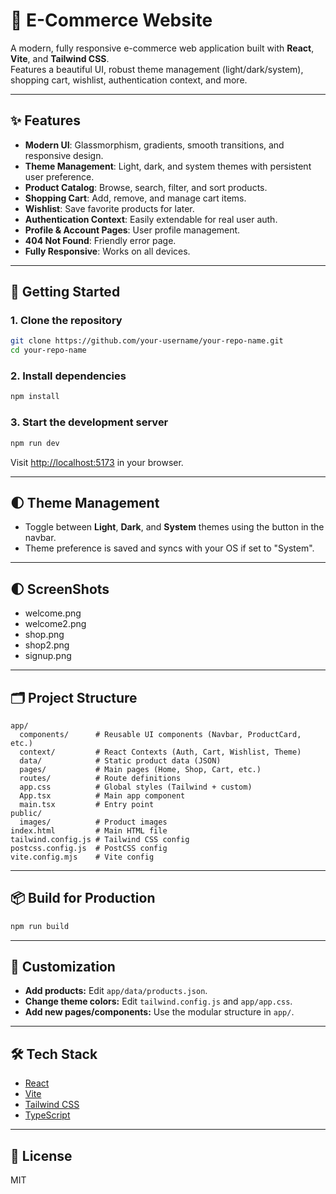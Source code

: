 # 🛒 E-Commerce Website

A modern, fully responsive e-commerce web application built with **React**, **Vite**, and **Tailwind CSS**.  
Features a beautiful UI, robust theme management (light/dark/system), shopping cart, wishlist, authentication context, and more.

---

## ✨ Features

- **Modern UI**: Glassmorphism, gradients, smooth transitions, and responsive design.
- **Theme Management**: Light, dark, and system themes with persistent user preference.
- **Product Catalog**: Browse, search, filter, and sort products.
- **Shopping Cart**: Add, remove, and manage cart items.
- **Wishlist**: Save favorite products for later.
- **Authentication Context**: Easily extendable for real user auth.
- **Profile & Account Pages**: User profile management.
- **404 Not Found**: Friendly error page.
- **Fully Responsive**: Works on all devices.

---

## 🚀 Getting Started

### 1. Clone the repository
```sh
git clone https://github.com/your-username/your-repo-name.git
cd your-repo-name
```

### 2. Install dependencies
```sh
npm install
```

### 3. Start the development server
```sh
npm run dev
```
Visit [http://localhost:5173](http://localhost:5173) in your browser.

---

## 🌓 Theme Management

- Toggle between **Light**, **Dark**, and **System** themes using the button in the navbar.
- Theme preference is saved and syncs with your OS if set to "System".

---

## 🌓 ScreenShots

- welcome.png
- welcome2.png
- shop.png
- shop2.png
- signup.png
  
---

## 🗂️ Project Structure

```
app/
  components/      # Reusable UI components (Navbar, ProductCard, etc.)
  context/         # React Contexts (Auth, Cart, Wishlist, Theme)
  data/            # Static product data (JSON)
  pages/           # Main pages (Home, Shop, Cart, etc.)
  routes/          # Route definitions
  app.css          # Global styles (Tailwind + custom)
  App.tsx          # Main app component
  main.tsx         # Entry point
public/
  images/          # Product images
index.html         # Main HTML file
tailwind.config.js # Tailwind CSS config
postcss.config.js  # PostCSS config
vite.config.mjs    # Vite config
```

---

## 📦 Build for Production

```sh
npm run build
```

---

## 📝 Customization

- **Add products:** Edit `app/data/products.json`.
- **Change theme colors:** Edit `tailwind.config.js` and `app/app.css`.
- **Add new pages/components:** Use the modular structure in `app/`.

---

## 🛠️ Tech Stack

- [React](https://react.dev/)
- [Vite](https://vitejs.dev/)
- [Tailwind CSS](https://tailwindcss.com/)
- [TypeScript](https://www.typescriptlang.org/)

---

## 📄 License

MIT
